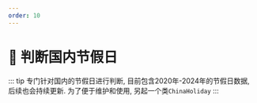 ```yaml
---
order: 10
---
```


# 🍏 判断国内节假日

::: tip
专门针对国内的节假日进行判断, 目前包含2020年-2024年的节假日数据, 后续也会持续更新. 为了便于维护和使用, 另起一个类`ChinaHoliday`
:::